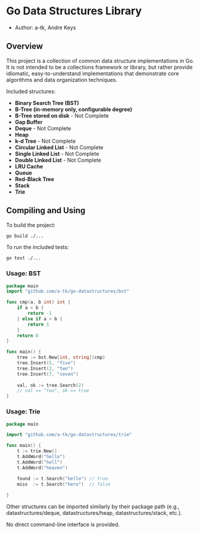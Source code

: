 # Go Data Structures Library

* Author: a-tk, Andre Keys

## Overview

This project is a collection of common data structure implementations in Go.
It is not intended to be a collections framework or library, but rather provide 
idiomatic, easy-to-understand implementations that demonstrate 
core algorithms and data organization techniques.

Included structures:

- **Binary Search Tree (BST)**
- **B-Tree (in-memory only, configurable degree)**
- **B-Tree stored on disk** - Not Complete
- **Gap Buffer**
- **Deque** - Not Complete
- **Heap**
- **k-d Tree** - Not Complete
- **Circular Linked List** - Not Complete
- **Single Linked List** - Not Complete
- **Double Linked List** - Not Complete
- **LRU Cache**
- **Queue**
- **Red-Black Tree**
- **Stack**
- **Trie**

## Compiling and Using

To build the project:

```bash
go build ./...
```

To run the included tests:


```bash
go test ./...
```

### Usage: BST

```go
package main
import "github.com/a-tk/go-datastructures/bst"

func cmp(a, b int) int {
    if a < b {
        return -1
    } else if a > b {
        return 1
    }
    return 0
}

func main() {
    tree := bst.New[int, string](cmp)
    tree.Insert(5, "five")
    tree.Insert(2, "two")
    tree.Insert(7, "seven")
    
    val, ok := tree.Search(2)
    // val == "two", ok == true
}
```

### Usage: Trie

```go
package main 

import "github.com/a-tk/go-datastructures/trie"

func main() {
	t := trie.New()
	t.AddWord("hello")
	t.AddWord("hell")
	t.AddWord("heaven")

	found := t.Search("hello") // true
	miss  := t.Search("hero")  // false
	
}

```

Other structures can be imported similarly by their package path
(e.g., datastructures/deque, datastructures/heap, datastructures/stack, etc.).

No direct command-line interface is provided.


